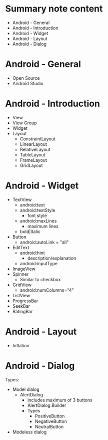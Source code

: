 # Summary note content
  - Android - General
  - Android - Introduction
  - Android - Widget
  - Android - Layout
  - Android - Dialog
  
# Android - General 
  - Open Source
  - Android Studio

# Android - Introduction
  - View
  - View Group
  - Widget
  - Layout
      - ConstraintLayout
      - LinearLayout
      - RelativeLayout
      - TableLayout
      - FrameLayout
      - GridLayout
      
# Android - Widget
  - TextView
      - android:text
      - android:textStyle
          - font style
      - android:maxLines
          - maximum lines
      - bold|Italic
  - Button
      - android:autoLink = "all"
  - EditText
      - android:hint
          - description/explanation
      - android:inputType
  - ImageView
  - Spinner
      - Similar to checkbox
  - GridView
      - android:numColumns="4"
  - ListView
  - ProgressBar
  - SeekBar
  - RatingBar
  
  # Android - Layout
  - Inflation
  
  # Android - Dialog
  Types:
   - Model dialog
      - AlertDialog
          - includes maximum of 3 buttons
          - AlertDialog.Builder
          - Types
              - PositiveButton
              - NegativeButton
              - NeutralButton
   - Modeless dialog
